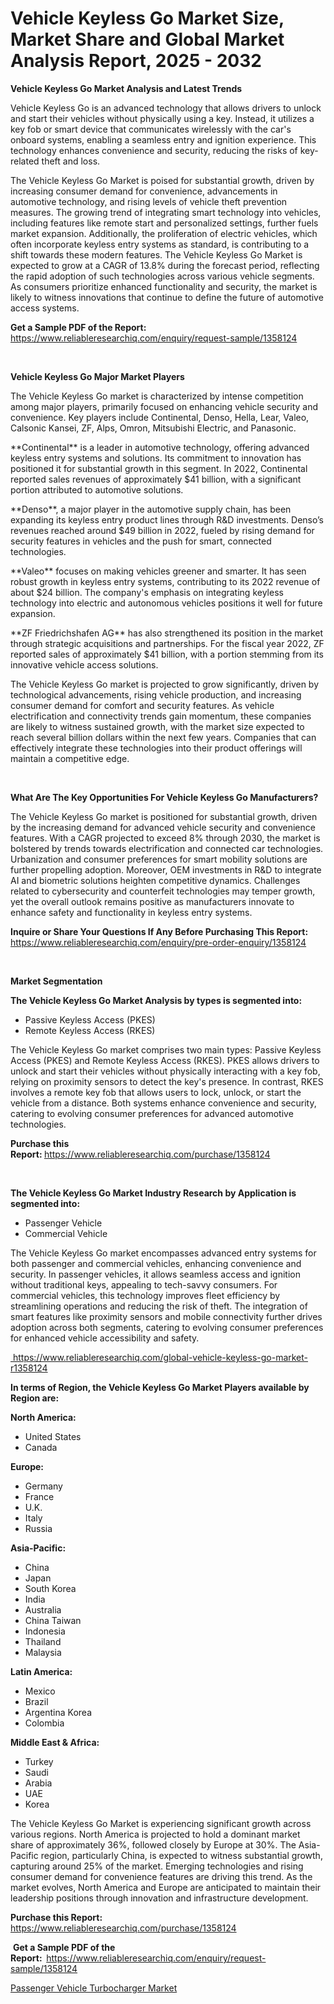 <p><h1>Vehicle Keyless Go Market Size, Market Share and Global Market Analysis Report, 2025 - 2032</h1></p><p><strong>Vehicle Keyless Go Market Analysis and Latest Trends</strong></p>
<p><p>Vehicle Keyless Go is an advanced technology that allows drivers to unlock and start their vehicles without physically using a key. Instead, it utilizes a key fob or smart device that communicates wirelessly with the car's onboard systems, enabling a seamless entry and ignition experience. This technology enhances convenience and security, reducing the risks of key-related theft and loss.</p><p>The Vehicle Keyless Go Market is poised for substantial growth, driven by increasing consumer demand for convenience, advancements in automotive technology, and rising levels of vehicle theft prevention measures. The growing trend of integrating smart technology into vehicles, including features like remote start and personalized settings, further fuels market expansion. Additionally, the proliferation of electric vehicles, which often incorporate keyless entry systems as standard, is contributing to a shift towards these modern features. The Vehicle Keyless Go Market is expected to grow at a CAGR of 13.8% during the forecast period, reflecting the rapid adoption of such technologies across various vehicle segments. As consumers prioritize enhanced functionality and security, the market is likely to witness innovations that continue to define the future of automotive access systems.</p></p>
<p><strong>Get a Sample PDF of the Report:&nbsp;</strong> <a href="https://www.reliableresearchiq.com/enquiry/request-sample/1358124?utm_campaign=3356&utm_medium=2&utm_source=Github&utm_content=ia&utm_term=30032025&utm_id=vehicle-keyless-go">https://www.reliableresearchiq.com/enquiry/request-sample/1358124</a></p>
<p>&nbsp;</p>
<p><strong>Vehicle Keyless Go Major Market Players</strong></p>
<p><p>The Vehicle Keyless Go market is characterized by intense competition among major players, primarily focused on enhancing vehicle security and convenience. Key players include Continental, Denso, Hella, Lear, Valeo, Calsonic Kansei, ZF, Alps, Omron, Mitsubishi Electric, and Panasonic.</p><p>**Continental** is a leader in automotive technology, offering advanced keyless entry systems and solutions. Its commitment to innovation has positioned it for substantial growth in this segment. In 2022, Continental reported sales revenues of approximately $41 billion, with a significant portion attributed to automotive solutions.</p><p>**Denso**, a major player in the automotive supply chain, has been expanding its keyless entry product lines through R&D investments. Denso’s revenues reached around $49 billion in 2022, fueled by rising demand for security features in vehicles and the push for smart, connected technologies.</p><p>**Valeo** focuses on making vehicles greener and smarter. It has seen robust growth in keyless entry systems, contributing to its 2022 revenue of about $24 billion. The company's emphasis on integrating keyless technology into electric and autonomous vehicles positions it well for future expansion.</p><p>**ZF Friedrichshafen AG** has also strengthened its position in the market through strategic acquisitions and partnerships. For the fiscal year 2022, ZF reported sales of approximately $41 billion, with a portion stemming from its innovative vehicle access solutions.</p><p>The Vehicle Keyless Go market is projected to grow significantly, driven by technological advancements, rising vehicle production, and increasing consumer demand for comfort and security features. As vehicle electrification and connectivity trends gain momentum, these companies are likely to witness sustained growth, with the market size expected to reach several billion dollars within the next few years. Companies that can effectively integrate these technologies into their product offerings will maintain a competitive edge.</p></p>
<p>&nbsp;</p>
<p><strong>What Are The Key Opportunities For Vehicle Keyless Go Manufacturers?</strong></p>
<p><p>The Vehicle Keyless Go market is positioned for substantial growth, driven by the increasing demand for advanced vehicle security and convenience features. With a CAGR projected to exceed 8% through 2030, the market is bolstered by trends towards electrification and connected car technologies. Urbanization and consumer preferences for smart mobility solutions are further propelling adoption. Moreover, OEM investments in R&D to integrate AI and biometric solutions heighten competitive dynamics. Challenges related to cybersecurity and counterfeit technologies may temper growth, yet the overall outlook remains positive as manufacturers innovate to enhance safety and functionality in keyless entry systems.</p></p>
<p><strong>Inquire or Share Your Questions If Any Before Purchasing This Report:</strong> <a href="https://www.reliableresearchiq.com/enquiry/pre-order-enquiry/1358124?utm_campaign=3356&utm_medium=2&utm_source=Github&utm_content=ia&utm_term=30032025&utm_id=vehicle-keyless-go">https://www.reliableresearchiq.com/enquiry/pre-order-enquiry/1358124</a></p>
<p>&nbsp;</p>
<p><strong>Market Segmentation</strong></p>
<p><strong>The Vehicle Keyless Go Market Analysis by types is segmented into:</strong></p>
<p><ul><li>Passive Keyless Access (PKES)</li><li>Remote Keyless Access (RKES)</li></ul></p>
<p><p>The Vehicle Keyless Go market comprises two main types: Passive Keyless Access (PKES) and Remote Keyless Access (RKES). PKES allows drivers to unlock and start their vehicles without physically interacting with a key fob, relying on proximity sensors to detect the key's presence. In contrast, RKES involves a remote key fob that allows users to lock, unlock, or start the vehicle from a distance. Both systems enhance convenience and security, catering to evolving consumer preferences for advanced automotive technologies.</p></p>
<p><strong>Purchase this Report:&nbsp;</strong><a href="https://www.reliableresearchiq.com/purchase/1358124?utm_campaign=3356&utm_medium=2&utm_source=Github&utm_content=ia&utm_term=30032025&utm_id=vehicle-keyless-go">https://www.reliableresearchiq.com/purchase/1358124</a></p>
<p>&nbsp;</p>
<p><strong>The Vehicle Keyless Go Market Industry Research by Application is segmented into:</strong></p>
<p><ul><li>Passenger Vehicle</li><li>Commercial Vehicle</li></ul></p>
<p><p>The Vehicle Keyless Go market encompasses advanced entry systems for both passenger and commercial vehicles, enhancing convenience and security. In passenger vehicles, it allows seamless access and ignition without traditional keys, appealing to tech-savvy consumers. For commercial vehicles, this technology improves fleet efficiency by streamlining operations and reducing the risk of theft. The integration of smart features like proximity sensors and mobile connectivity further drives adoption across both segments, catering to evolving consumer preferences for enhanced vehicle accessibility and safety.</p></p>
<p><a href="https://www.reliableresearchiq.com/global-vehicle-keyless-go-market-r1358124?utm_campaign=3356&utm_medium=2&utm_source=Github&utm_content=ia&utm_term=30032025&utm_id=vehicle-keyless-go">&nbsp;https://www.reliableresearchiq.com/global-vehicle-keyless-go-market-r1358124</a></p>
<p><strong>In terms of Region, the Vehicle Keyless Go Market Players available by Region are:</strong></p>
<p>
    <p> <strong> North America: </strong>
        <ul>
            <li>United States</li>
            <li>Canada</li>
        </ul>
        </p> 
    <p> <strong> Europe: </strong>
        <ul>
            <li>Germany</li>
            <li>France</li>
            <li>U.K.</li>
            <li>Italy</li>
            <li>Russia</li>
        </ul>
        </p> 
    <p> <strong> Asia-Pacific: </strong>
        <ul>
            <li>China</li>
            <li>Japan</li>
            <li>South Korea</li>
            <li>India</li>
            <li>Australia</li>
            <li>China Taiwan</li>
            <li>Indonesia</li>
            <li>Thailand</li>
            <li>Malaysia</li>
        </ul>
        </p> 
    <p> <strong> Latin America: </strong>
        <ul>
            <li>Mexico</li>
            <li>Brazil</li>
            <li>Argentina Korea</li>
            <li>Colombia</li>
        </ul>
        </p> 
    <p> <strong> Middle East & Africa: </strong>
        <ul>
            <li>Turkey</li>
            <li>Saudi</li>
            <li>Arabia</li>
            <li>UAE</li>
            <li>Korea</li>
        </ul>
    </p>
    </p>
<p><p>The Vehicle Keyless Go Market is experiencing significant growth across various regions. North America is projected to hold a dominant market share of approximately 36%, followed closely by Europe at 30%. The Asia-Pacific region, particularly China, is expected to witness substantial growth, capturing around 25% of the market. Emerging technologies and rising consumer demand for convenience features are driving this trend. As the market evolves, North America and Europe are anticipated to maintain their leadership positions through innovation and infrastructure development.</p></p>
<p><strong>Purchase this Report: </strong><a href="https://www.reliableresearchiq.com/purchase/1358124?utm_campaign=3356&utm_medium=2&utm_source=Github&utm_content=ia&utm_term=30032025&utm_id=vehicle-keyless-go">https://www.reliableresearchiq.com/purchase/1358124</a></p>
<p>&nbsp;<strong>Get a Sample PDF of the Report:&nbsp;&nbsp;</strong><a href="https://www.reliableresearchiq.com/enquiry/request-sample/1358124?utm_campaign=3356&utm_medium=2&utm_source=Github&utm_content=ia&utm_term=30032025&utm_id=vehicle-keyless-go">https://www.reliableresearchiq.com/enquiry/request-sample/1358124</a></p>
<p><strong></strong></p>
<p><p><a href="https://github.com/tanckfelli84/Market-Research-Report-List-1/blob/main/passenger-vehicle-turbocharger-market.md?utm_campaign=3356&utm_medium=2&utm_source=Github&utm_content=ia&utm_term=30032025&utm_id=vehicle-keyless-go">Passenger Vehicle Turbocharger Market</a></p></p>